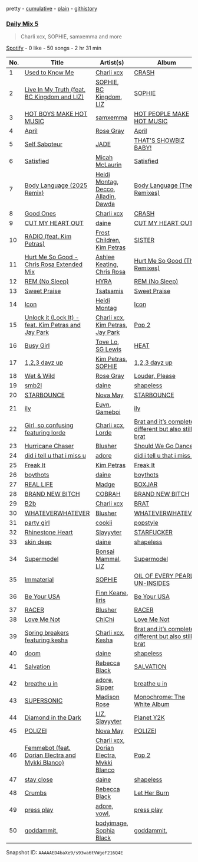 pretty - [cumulative](/playlists/cumulative/37i9dQZF1E35783e1v1tLq.md) - [plain](/playlists/plain/37i9dQZF1E35783e1v1tLq) - [githistory](https://github.githistory.xyz/mdn522/spotify-playlist-archive/blob/main/playlists/plain/37i9dQZF1E35783e1v1tLq)

### [Daily Mix 5](https://open.spotify.com/playlist/37i9dQZF1E35783e1v1tLq)

> Charli xcx, SOPHIE, samxemma and more

[Spotify](https://open.spotify.com/user/spotify) - 0 like - 50 songs - 2 hr 31 min

| No. | Title | Artist(s) | Album | Length |
|---|---|---|---|---|
| 1 | [Used to Know Me](https://open.spotify.com/track/5dry5tz8yLcLuOJ3l6ZEQd) | [Charli xcx](https://open.spotify.com/artist/25uiPmTg16RbhZWAqwLBy5) | [CRASH](https://open.spotify.com/album/1QqipMXWzJhr6yfcNKTp8B) | 2:25 |
| 2 | [Live In My Truth \(feat\. BC Kingdom and LIZ\)](https://open.spotify.com/track/2OnQbbTwzHS72bcVjeRZW1) | [SOPHIE](https://open.spotify.com/artist/5a2w2tgpLwv26BYJf2qYwu), [BC Kingdom](https://open.spotify.com/artist/7HVp0RVFZQBU8NJFZHe7vP), [LIZ](https://open.spotify.com/artist/6t2Rja6dihuxH6Mrgyynp6) | [SOPHIE](https://open.spotify.com/album/2kX3enxQiHLTtuNwIXZMXU) | 4:04 |
| 3 | [HOT BOYS MAKE HOT MUSIC](https://open.spotify.com/track/6YG2dmPEqcOA9ctHqhFbd4) | [samxemma](https://open.spotify.com/artist/3t0tkWfZvQbKkmji8oa26y) | [HOT PEOPLE MAKE HOT MUSIC](https://open.spotify.com/album/5XXUWs8q10wMrfpQle0f2W) | 3:53 |
| 4 | [April](https://open.spotify.com/track/2g4WU3DW5CtHRohxMWw2wH) | [Rose Gray](https://open.spotify.com/artist/5YYrWH3w4JYijU4JZrOXWA) | [April](https://open.spotify.com/album/77SSFBy29ddxQnSq6K0zlT) | 3:15 |
| 5 | [Self Saboteur](https://open.spotify.com/track/2Lq3oDn3NJgb1eWfttjoYW) | [JADE](https://open.spotify.com/artist/24b0qNYNgeOfpP5rbljIB3) | [THAT'S SHOWBIZ BABY!](https://open.spotify.com/album/4Q1Rf1xZ5OiQcCFnSAHdeE) | 4:26 |
| 6 | [Satisfied](https://open.spotify.com/track/2YtXPONpavAWx01I0yBi7b) | [Micah McLaurin](https://open.spotify.com/artist/65myEloviHpLiDJ7sA79DD) | [Satisfied](https://open.spotify.com/album/5HiqiETarb4HNvVzFQgFg7) | 3:25 |
| 7 | [Body Language \(2025 Remix\)](https://open.spotify.com/track/34y0YUcQJG8hpICxQlXCmE) | [Heidi Montag](https://open.spotify.com/artist/5XLBtYR2VrpkqXdlvNnFHG), [Decco](https://open.spotify.com/artist/3eii93RK8M9F3wEJDe7YJG), [Alladin](https://open.spotify.com/artist/1Wm4tgVQFWCi1Jbpy5xNaK), [Dawda](https://open.spotify.com/artist/1LAmUniosQjtltkBJfHFTm) | [Body Language \(The Remixes\)](https://open.spotify.com/album/3aCA7fWqyGGGJa6Mpks9sc) | 3:09 |
| 8 | [Good Ones](https://open.spotify.com/track/2grSOc6HNTXQQXNoRKt9UM) | [Charli xcx](https://open.spotify.com/artist/25uiPmTg16RbhZWAqwLBy5) | [CRASH](https://open.spotify.com/album/1QqipMXWzJhr6yfcNKTp8B) | 2:16 |
| 9 | [CUT MY HEART OUT](https://open.spotify.com/track/087UWFehhhqmHr79g9H1kn) | [daine](https://open.spotify.com/artist/4lyCoxLN0aW7nJy5rec0tG) | [CUT MY HEART OUT](https://open.spotify.com/album/19luyasFEMkdg7KBXUQKjY) | 2:32 |
| 10 | [RADIO \(feat\. Kim Petras\)](https://open.spotify.com/track/06kFuqzhMk4E6IYeO0sTfx) | [Frost Children](https://open.spotify.com/artist/6R1kfr0GIWnwxY4zW11Vag), [Kim Petras](https://open.spotify.com/artist/3Xt3RrJMFv5SZkCfUE8C1J) | [SISTER](https://open.spotify.com/album/6U7EWP2htJIkZny2Iv7mHG) | 3:10 |
| 11 | [Hurt Me So Good \- Chris Rosa Extended Mix](https://open.spotify.com/track/6xuxlpKGQmJVU2RNRmm7MU) | [Ashlee Keating](https://open.spotify.com/artist/3rDr0MnDjWlSikam2VmVib), [Chris Rosa](https://open.spotify.com/artist/189DGZA3iAZUvClsRVEA1u) | [Hurt Me So Good \(The Remixes\)](https://open.spotify.com/album/3sHXLCZSipvmJHsjWuI1QG) | 5:08 |
| 12 | [REM \(No Sleep\)](https://open.spotify.com/track/0ByIm1EVc6JvOYwoe67EqQ) | [HYRA](https://open.spotify.com/artist/2FuelQeDO3E7kIrTfkySKS) | [REM \(No Sleep\)](https://open.spotify.com/album/6MbADSPFpmV3pSkkGQHBmL) | 2:31 |
| 13 | [Sweet Praise](https://open.spotify.com/track/6ANxiNW7YVaSvLBmcZu6FC) | [Tsatsamis](https://open.spotify.com/artist/3z2RaxEObO8hXkvmG5xou0) | [Sweet Praise](https://open.spotify.com/album/2WOflCfcALCrjTP2F3OeP0) | 3:21 |
| 14 | [Icon](https://open.spotify.com/track/5ldCnY8E0fJ2RL9ftULcdR) | [Heidi Montag](https://open.spotify.com/artist/5XLBtYR2VrpkqXdlvNnFHG) | [Icon](https://open.spotify.com/album/0Edcm5cMWi267TnlEgupNn) | 2:35 |
| 15 | [Unlock it \(Lock It\) \- feat\. Kim Petras and Jay Park](https://open.spotify.com/track/3qGHAKgjQruzj6doKkyEb5) | [Charli xcx](https://open.spotify.com/artist/25uiPmTg16RbhZWAqwLBy5), [Kim Petras](https://open.spotify.com/artist/3Xt3RrJMFv5SZkCfUE8C1J), [Jay Park](https://open.spotify.com/artist/4XDi67ZENZcbfKnvMnTYsI) | [Pop 2](https://open.spotify.com/album/2HIwUmdxEl7SeWa1ndH5wC) | 3:52 |
| 16 | [Busy Girl](https://open.spotify.com/track/3CtAgFwiMPdKaX7caXldRV) | [Tove Lo](https://open.spotify.com/artist/4NHQUGzhtTLFvgF5SZesLK), [SG Lewis](https://open.spotify.com/artist/0GG2cWaonE4JPrjcCCQ1EG) | [HEAT](https://open.spotify.com/album/5xBJBxfQFowtJ5yq7MnXMG) | 2:22 |
| 17 | [1,2,3 dayz up](https://open.spotify.com/track/7yYthdauFfDxLhkWCsFtas) | [Kim Petras](https://open.spotify.com/artist/3Xt3RrJMFv5SZkCfUE8C1J), [SOPHIE](https://open.spotify.com/artist/5a2w2tgpLwv26BYJf2qYwu) | [1,2,3 dayz up](https://open.spotify.com/album/1xaI3XJLvqBsUkB3V8ekZt) | 3:33 |
| 18 | [Wet & Wild](https://open.spotify.com/track/3AZknNFfBcXDbOtGSyMfVs) | [Rose Gray](https://open.spotify.com/artist/5YYrWH3w4JYijU4JZrOXWA) | [Louder, Please](https://open.spotify.com/album/5mQKMz8qdYqO6gpbb07DzP) | 3:02 |
| 19 | [smb2l](https://open.spotify.com/track/44dlDthpDSiplvoFGwD2AA) | [daine](https://open.spotify.com/artist/4lyCoxLN0aW7nJy5rec0tG) | [shapeless](https://open.spotify.com/album/2yJtn1NTEXnj5tM3B2NGyf) | 2:46 |
| 20 | [STARBOUNCE](https://open.spotify.com/track/07c2tl7m553nfOpinzqoql) | [Nova May](https://open.spotify.com/artist/4XWuvGGim0dmoXngwZmGGs) | [STARBOUNCE](https://open.spotify.com/album/0ZxBwa6hlV7ZdjO8vFAken) | 2:58 |
| 21 | [ily](https://open.spotify.com/track/11ihnssvdoe2Z1P0ssm5IZ) | [Euvn](https://open.spotify.com/artist/5uCGiq1rA7rCIRByqjxYLa), [Gameboi](https://open.spotify.com/artist/7ADRQDokDkCaa1f8irso1m) | [ily](https://open.spotify.com/album/7HNVUoixldFVJ05HUly1or) | 2:40 |
| 22 | [Girl, so confusing featuring lorde](https://open.spotify.com/track/7srqyRb5plksW5k65itXDB) | [Charli xcx](https://open.spotify.com/artist/25uiPmTg16RbhZWAqwLBy5), [Lorde](https://open.spotify.com/artist/163tK9Wjr9P9DmM0AVK7lm) | [Brat and it’s completely different but also still brat](https://open.spotify.com/album/36P07bti6xD99o7S1acmin) | 3:25 |
| 23 | [Hurricane Chaser](https://open.spotify.com/track/1i0RLrkqLcs80cj6BtCdk3) | [Blusher](https://open.spotify.com/artist/7AZm56bjPk0tYl6LTyJu9N) | [Should We Go Dance?](https://open.spotify.com/album/0E4h4WNuQeqlXk0JTqvSVN) | 3:23 |
| 24 | [did i tell u that i miss u](https://open.spotify.com/track/06iuzVAiyOTXKJDZiVuPW4) | [adore](https://open.spotify.com/artist/7ofG5BaSiQp8WeL4YCYDhF) | [did i tell u that i miss u](https://open.spotify.com/album/0pedkI7nWlHCeiluBRLF7O) | 1:55 |
| 25 | [Freak It](https://open.spotify.com/track/1e8DRAVSxGDPd9hgxcppP2) | [Kim Petras](https://open.spotify.com/artist/3Xt3RrJMFv5SZkCfUE8C1J) | [Freak It](https://open.spotify.com/album/58eyKa5DMA7R8NeuBeJciy) | 3:05 |
| 26 | [boythots](https://open.spotify.com/track/57miWCpd7kX78sbys9uWRg) | [daine](https://open.spotify.com/artist/4lyCoxLN0aW7nJy5rec0tG) | [boythots](https://open.spotify.com/album/4x1k1941BX8jNrxhiI9QYv) | 2:17 |
| 27 | [REAL LIFE](https://open.spotify.com/track/0FHHFFDbmuUfI2PTXz2jTB) | [Madge](https://open.spotify.com/artist/2StukZYqvy5IZmVestMrWo) | [BOXJAR](https://open.spotify.com/album/7pDnhPTpYcj3L2GSUfptLO) | 1:57 |
| 28 | [BRAND NEW BITCH](https://open.spotify.com/track/6wbAFSrmC2rEQY3OSrj4eH) | [COBRAH](https://open.spotify.com/artist/1AHswQqsDNmu1xaE8KpBne) | [BRAND NEW BITCH](https://open.spotify.com/album/4RJnhAvwBoaD6j1J1lG4IU) | 3:16 |
| 29 | [B2b](https://open.spotify.com/track/4wTvw1dBiPXNiHTh0zzpcI) | [Charli xcx](https://open.spotify.com/artist/25uiPmTg16RbhZWAqwLBy5) | [BRAT](https://open.spotify.com/album/2lIZef4lzdvZkiiCzvPKj7) | 2:58 |
| 30 | [WHATEVERWHATEVER](https://open.spotify.com/track/5HiyqL9aXOxGn0ORd6ua13) | [Blusher](https://open.spotify.com/artist/7AZm56bjPk0tYl6LTyJu9N) | [WHATEVERWHATEVER](https://open.spotify.com/album/5nCl0anzakUn8ycOHqYFne) | 2:28 |
| 31 | [party girl](https://open.spotify.com/track/3q42AfqZP6dvTQBmTZWg1G) | [cookii](https://open.spotify.com/artist/7hVZCBzCfynvqYZ5iNnEjx) | [popstyle](https://open.spotify.com/album/1BmbeoQLkG0FCFyjS9MeU5) | 2:30 |
| 32 | [Rhinestone Heart](https://open.spotify.com/track/3SsIN7pNiJOQIymt0Jr59M) | [Slayyyter](https://open.spotify.com/artist/4QM5QCHicznALtX885CnZC) | [STARFUCKER](https://open.spotify.com/album/1uhVezgTllh40aScM3ost6) | 2:29 |
| 33 | [skin deep](https://open.spotify.com/track/5CmTPL7QXwZoWKjIX6apTB) | [daine](https://open.spotify.com/artist/4lyCoxLN0aW7nJy5rec0tG) | [shapeless](https://open.spotify.com/album/2yJtn1NTEXnj5tM3B2NGyf) | 3:24 |
| 34 | [Supermodel](https://open.spotify.com/track/1URaBYzf1oHnxR1rP5bbU0) | [Bonsai Mammal](https://open.spotify.com/artist/13iDdIpwM4TXBNgdEEc5MK), [LIZ](https://open.spotify.com/artist/6t2Rja6dihuxH6Mrgyynp6) | [Supermodel](https://open.spotify.com/album/7LzHp36UGEU8y3ISgOfnoc) | 2:45 |
| 35 | [Immaterial](https://open.spotify.com/track/7ub14NqqyR1MDUTXyFBTzO) | [SOPHIE](https://open.spotify.com/artist/5a2w2tgpLwv26BYJf2qYwu) | [OIL OF EVERY PEARL'S UN\-INSIDES](https://open.spotify.com/album/6Rv8V4QeLgfEC01czqJsiI) | 3:52 |
| 36 | [Be Your USA](https://open.spotify.com/track/2v3wrFuzJTGl9e4seco6n4) | [Finn Keane](https://open.spotify.com/artist/2IRRnJ7AkcLnqMX8jvQqrW), [Iiris](https://open.spotify.com/artist/3Y10Y3MuSy0W1ACvSQwTJv) | [Be Your USA](https://open.spotify.com/album/6iSlPHQkWNc6HSyNXUKoJw) | 2:53 |
| 37 | [RACER](https://open.spotify.com/track/3juZveIW3kxZUV7s75j55D) | [Blusher](https://open.spotify.com/artist/7AZm56bjPk0tYl6LTyJu9N) | [RACER](https://open.spotify.com/album/5DJ9CbMJJgQsWmJYLsCoyk) | 2:40 |
| 38 | [Love Me Not](https://open.spotify.com/track/5byAOEQI3eoYLMYPVqibcb) | [ChiChi](https://open.spotify.com/artist/7HTE9gwBIt58NNKbLhnql9) | [Love Me Not](https://open.spotify.com/album/73bJ0NPa4NLJUKrQICs0OB) | 3:06 |
| 39 | [Spring breakers featuring kesha](https://open.spotify.com/track/54R8mxbJJJX46oS6uxtIbN) | [Charli xcx](https://open.spotify.com/artist/25uiPmTg16RbhZWAqwLBy5), [Kesha](https://open.spotify.com/artist/6LqNN22kT3074XbTVUrhzX) | [Brat and it’s completely different but also still brat](https://open.spotify.com/album/0W5woeQnfOZmVLSbggRRlR) | 2:22 |
| 40 | [doom](https://open.spotify.com/track/36DSP6wauBjy7JBz0I48rG) | [daine](https://open.spotify.com/artist/4lyCoxLN0aW7nJy5rec0tG) | [shapeless](https://open.spotify.com/album/2yJtn1NTEXnj5tM3B2NGyf) | 2:42 |
| 41 | [Salvation](https://open.spotify.com/track/38bCx6AbjjduaSVlgIwKZP) | [Rebecca Black](https://open.spotify.com/artist/3Vl9fyKMIdLMswk8ai3mm9) | [SALVATION](https://open.spotify.com/album/7KeBfU7MZe7LFqgse8blI7) | 3:20 |
| 42 | [breathe u in](https://open.spotify.com/track/5dpiC00mcZNgT7ijBGC2PH) | [adore](https://open.spotify.com/artist/7ofG5BaSiQp8WeL4YCYDhF), [Sipper](https://open.spotify.com/artist/2BjcWnk7C01aHhp59HqUED) | [breathe u in](https://open.spotify.com/album/2pYbGIlP2xK4xYLp21Rhud) | 2:43 |
| 43 | [SUPERSONIC](https://open.spotify.com/track/3xaw7lWf3dmYsl7RZ8iMDn) | [Madison Rose](https://open.spotify.com/artist/4XgL05GiIZGJev3EwBnbsE) | [Monochrome: The White Album](https://open.spotify.com/album/1aL1EchZPlpRwY07pJ6Zub) | 2:36 |
| 44 | [Diamond in the Dark](https://open.spotify.com/track/2pg2NE8azy9o84E77i6ZmR) | [LIZ](https://open.spotify.com/artist/6t2Rja6dihuxH6Mrgyynp6), [Slayyyter](https://open.spotify.com/artist/4QM5QCHicznALtX885CnZC) | [Planet Y2K](https://open.spotify.com/album/6X3Glpjp9e2zbvPfqipFOj) | 3:42 |
| 45 | [POLIZEI](https://open.spotify.com/track/5QwkWNTJQTKYptQ82sq2zg) | [Nova May](https://open.spotify.com/artist/4XWuvGGim0dmoXngwZmGGs) | [POLIZEI](https://open.spotify.com/album/3FBfr36Mmu0sVVFWFCAqvq) | 2:48 |
| 46 | [Femmebot \(feat\. Dorian Electra and Mykki Blanco\)](https://open.spotify.com/track/1qZuf7zgRHKgfSijGm2CTy) | [Charli xcx](https://open.spotify.com/artist/25uiPmTg16RbhZWAqwLBy5), [Dorian Electra](https://open.spotify.com/artist/202HZzqKvPsMHcbwnDZx7u), [Mykki Blanco](https://open.spotify.com/artist/2tSv9mEQSuNVMGr9qjYfkr) | [Pop 2](https://open.spotify.com/album/2HIwUmdxEl7SeWa1ndH5wC) | 3:38 |
| 47 | [stay close](https://open.spotify.com/track/3RpRw3XZeNhQkSUPdFtQIp) | [daine](https://open.spotify.com/artist/4lyCoxLN0aW7nJy5rec0tG) | [shapeless](https://open.spotify.com/album/2yJtn1NTEXnj5tM3B2NGyf) | 2:46 |
| 48 | [Crumbs](https://open.spotify.com/track/2k8VCJx0Cx4pq7ZcqGbjBe) | [Rebecca Black](https://open.spotify.com/artist/3Vl9fyKMIdLMswk8ai3mm9) | [Let Her Burn](https://open.spotify.com/album/7ejtUeGJ9QV8IQHEBRGRWr) | 3:13 |
| 49 | [press play](https://open.spotify.com/track/6vZCWKiXwxCG0buNfWeQD8) | [adore](https://open.spotify.com/artist/7ofG5BaSiQp8WeL4YCYDhF), [vowl.](https://open.spotify.com/artist/5Q0sv5SeMZln6szEW49dHL) | [press play](https://open.spotify.com/album/70zFrT9W2NmVe18vUQh2oM) | 2:15 |
| 50 | [goddammit.](https://open.spotify.com/track/005w7f7Ect0chkLpfGmYvx) | [bodyimage](https://open.spotify.com/artist/7pn8MYeH0VgKGDnYAiS7Pg), [Sophia Black](https://open.spotify.com/artist/3wdXgSpjbbU3tX9KasdxMh) | [goddammit.](https://open.spotify.com/album/4YQz0KegsElofuJ6A3QtFs) | 2:58 |

Snapshot ID: `AAAAAED4baXe9/s93wa6tVWgeF216Q4E`
